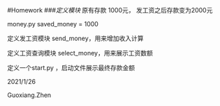 #Homework
###*定义模块*
原有存款 1000元， 发工资之后存款变为2000元

money.py saved_money = 1000

定义发工资模块 send_money，用来增加收入计算

定义工资查询模块 select_money，用来展示工资数额

定义一个start.py ，启动文件展示最终存款金额

2021/1/26

Guoxiang.Zhen